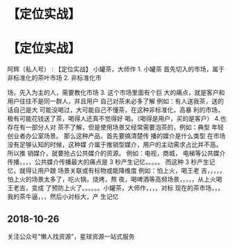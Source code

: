 # 【定位实战】

# 【定位实战】

阿辉（私人号） : 【定位实战】 小罐茶，大师作 1\. 小罐茶 首先切入的市场，属于非标准化的茶叶市场 2\. 非标准化市

场，先入为主的人，需要教化市场 3\. 这个市场里面有个巨 大的痛点，就是客户和用户往往不是同一群人，并且用户 自己对茶未必多了解 例如：有人送我茶，送的话自己是大 可能没喝过，大可能自己不懂茶，在这种非标准化，高暴 利的市场，极有可能花钱送了茶，喝得人还真不觉得好 喝。（喝得是用户，买的是客户） 4.也存在有一部分人对 茶不了解，但是使用场景又经常需要泡茶的，例如：典型 年轻创业者办公室场景。 那么这种产品，首先要搞清楚传 播的媒介是什么类型 在市场没有足够认知的时候，这种媒 介属于推销型媒介，用户的主动需求占比并不高。所以推 销媒介，就要抢占公共媒介的资源。 例如：电视，商城， 电梯等公共媒介传播，，，，公共媒介传播最大的痛点是 3 秒产生记忆，。。。。 而这种 3 秒产生记忆，就得让用户跟 场景关联或有标物或能降维度 例如：怕上火，喝王老 吉，，，，，怕上火的场景太多了，吃火锅，烧烤，熬 夜，喝啤酒等高频场景，，，，，从上火喝王老吉，变成 了预防上火了。。。。。。小罐茶，大师作，，，，对标 现在的茶市场，，，我的茶牛逼，，，然后小对标大，产 生记忆

## 2018-10-26

关注公众号"懒人找资源"，星球资源一站式服务